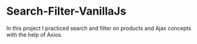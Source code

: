 # Search-Filter-VanillaJs
In this project I practiced search and filter on products and Ajax concepts with the help of Axios.
